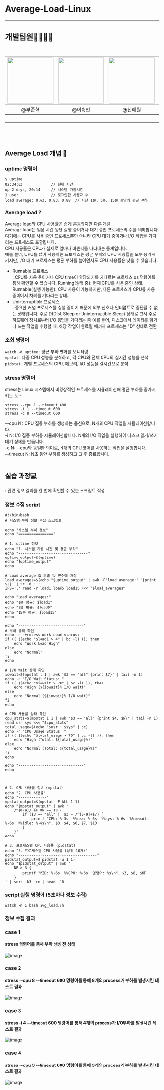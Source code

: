 # Average-Load-Linux

---

<h2 style="font-size: 25px;"> 개발팀원👨‍👨‍👧‍👦<br>
<br>

|<img src="https://avatars.githubusercontent.com/u/127727927?v=4" width="150" height="150"/>|<img src="https://avatars.githubusercontent.com/u/90971532?v=4" width="150" height="150"/>|<img src="https://avatars.githubusercontent.com/u/98442485?v=4" width="150" height="150"/>|<img src="https://avatars.githubusercontent.com/u/66353700?v=4" width="150" height="150"/>|
|:-:|:-:|:-:|:-:|
|[@부준혁](https://github.com/BooJunhyuk)|[@이승언](https://github.com/seungunleeee)|[@신혜원](https://github.com/haewoni)|[@이연희](https://github.com/LeeYeonhee-00)|

---

<br>

## Average Load 개념 :mag_right:

### uptime 명령어
```
$ uptime
02:34:03             // 현재 시간
up 2 days, 20:14     // 시스템 가동시간
1 user               // 로그인한 사용자 수
load average: 0.63, 0.83, 0.88  // 지난 1분, 5분, 15분 동안의 평균 부하
```
### Average load ?
Average load와 CPU 사용률은 쉽게 혼동되지만 다른 개념 <br>
Average load는 일정 시간 동안 실행 중이거나 대기 중인 프로세스의 수를 의미합니다. 여기에는 CPU를 사용 중인 프로세스뿐만 아니라 CPU 대기 중이거나 I/O 작업을 기다리는 프로세스도 포함됩니다. <br>
CPU 사용률은 CPU가 실제로 얼마나 바쁜지를 나타내는 통계입니다. <br>
예를 들어, CPU를 많이 사용하는 프로세스는 평균 부하와 CPU 사용률을 모두 증가시키지만, I/O 대기 프로세스는 평균 부하를 높이면서도 CPU 사용률은 낮을 수 있습니다. <br>

- Runnable 프로세스 <br>
: CPU를 사용 중이거나 CPU time이 할당되기를 기다르는 프로세스
ps 명령어를 통해 확인할 수 있습니다.
Running(실행 중): 현재 CPU를 사용 중인 상태.
Runnable(실행 가능한): CPU 사용이 가능하지만, 다른 프로세스가 CPU를 사용 중이어서 차례를 기다리는 상태.<br>
- Uninterruptible 프로세스 <br>
: 중요한 커널 프로세스를 실행 중이기 때문에 외부 신호나 인터럽트로 중단될 수 없는 상태입니다.
주로 D(Disk Sleep or Uninterruptible Sleep) 상태로 표시
주로 하드웨어 장치로부터 I/O 응답을 기다리는 중
예를 들어, 디스크에서 데이터를 읽거나 쓰는 작업을 수행할 때, 해당 작업이 완료될 때까지 프로세스는 "D" 상태로 전환

### 조회 명령어
```watch -d uptime``` : 평균 부하 변화를 모니터링<br>
```mpstat``` : 다중 CPU 성능을 분석하고, 각 CPU와 전체 CPU의 실시간 성능을 분석<br>
```pidstat``` : 개별 프로세스의 CPU, 메모리, I/O 성능을 실시간으로 분석<br>
### stress 명령어
stress는 Linux 시스템에서 비정상적인 프로세스를 시뮬레이션해 평균 부하를 증가시키는 도구
```
stress --cpu 1 --timeout 600
stress -i 1 --timeout 600
stress -c 8 --timeout 600
```
--cpu N : CPU 집중 부하를 생성하는 옵션으로, N개의 CPU 작업을 시뮬레이션합니다.<br>
-i N: I/O 집중 부하를 시뮬레이션합니다. N개의 I/O 작업을 실행하여 디스크 읽기/쓰기 대기 상태를 만듭니다.<br>
-c N: --cpu와 동일한 의미로, N개의 CPU 코어를 사용하는 작업을 실행합니다.<br>
--timeout N: N초 동안 부하를 생성하고 그 후 종료합니다.<br>
<br>

## 실습 과정💻
: 관련 정보 결과를 한 번에 확인할 수 있는 스크립트 작성 <br>
### 정보 수집 script
```
#!/bin/bash
# 시스템 부하 정보 수집 스크립트

echo "시스템 부하 정보"
echo "================"

# 1. uptime 정보
echo "1. 시스템 가동 시간 및 평균 부하"
echo "--------------------------------"
uptime_output=$(uptime)
echo "$uptime_output"
echo

# Load average 값 추출 및 변수에 저장
load_averages=$(echo "$uptime_output" | awk -F'load average:' '{print $2}' | tr -d ' ')
IFS=',' read -r load1 load5 load15 <<< "$load_averages"

echo "Load averages:"
echo "1분 평균: $load1"
echo "5분 평균: $load5"
echo "15분 평균: $load15"
echo

echo "------------------------------"
# 부하 상태 확인
echo -n "Process Work Load Status: "
if (( $(echo "$load1 > 4" | bc -l) )); then
    echo "Work Load High"
else
    echo "Normal"
fi
echo

# I/O Wait 상태 확인
iowait=$(mpstat 1 1 | awk '$3 == "all" {print $7}' | tail -n 1)
echo -n "I/O Wait Status: "
if (( $(echo "$iowait > 70" | bc -l) )); then
    echo "High (${iowait}% I/O wait)"
else
    echo "Normal (${iowait}% I/O wait)"
fi
echo

# CPU 사용률 상태 확인
cpu_stats=$(mpstat 1 1 | awk '$3 == "all" {print $4, $6}' | tail -n 1)
read usr sys <<< "$cpu_stats"
total_usage=$(echo "$usr + $sys" | bc)
echo -n "CPU Usage Status: "
if (( $(echo "$total_usage > 70" | bc -l) )); then
    echo "High (Total: ${total_usage}%)"
else
    echo "Normal (Total: ${total_usage}%)"
fi
echo

echo "------------------------------"
echo



# 2. CPU 사용률 정보 (mpstat)
echo "2. CPU 사용률"
echo "-------------"
mpstat_output=$(mpstat -P ALL 1 1)
echo "$mpstat_output" | awk '
    /^[0-9]/ && NF == 13 {
        if ($3 == "all" || $3 ~ /^[0-9]+$/) {
            printf "CPU: %-3s  %%usr: %-6s  %%sys: %-6s  %%iowait: %-6s  %%idle: %-6s\n", $3, $4, $6, $7, $13
        }
    }'
echo

# 3. 프로세스별 CPU 사용률 (pidstat)
echo "3. 프로세스별 CPU 사용률 (상위 10개)"
echo "------------------------------------"
pidstat_output=$(pidstat -u 1 1)
echo "$pidstat_output" | awk '
    NR > 3 {
        printf "PID: %-6s  %%CPU: %-6s  명령어: %s\n", $3, $8, $NF
    }
' | sort -k3 -rn | head -10
```
### script 실행 명령어 (5초마다 정보 수집)
```
watch -n 1 bash avg_load.sh
```
### 정보 수집 결과

### case 1
#### stress 명령어를 통해 부하 생성 전 상태

![image](https://github.com/user-attachments/assets/b416e230-35a2-46e5-890b-3db3d6ab8be8)

### case 2
#### stress --cpu 8 --timeout 600 명령어를 통해 8개의 process가 부하를 발생시킨 테스트 결과

![image](https://github.com/user-attachments/assets/b540a044-e472-412f-829b-e153276edaae)

### case 3
#### stress -i 4 --timeout 600 명령어를 통해 4개의 process가 I/O부하를 발생시킨 테스트 결과

![image](https://github.com/user-attachments/assets/60aa46fe-8cb6-4962-a7e6-e092368b3e3e)

### case 4 
#### stress --cpu 3 --timeout 600 명령어를 통해 3개의 process가 부하를 발생시킨 테스트 결과

![image](https://github.com/user-attachments/assets/f1c7b42d-07b1-4670-9b22-4f4fe8974fdc)
